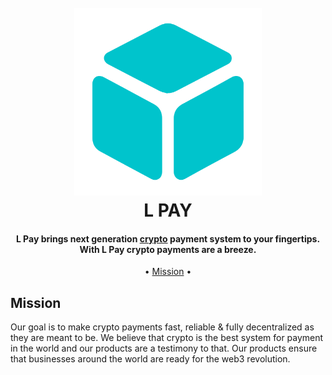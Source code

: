<h1 align="center">
  <br>
  <a href="https://github.com/L-PAY"><img src="https://github.com/L-PAY/brand/blob/main/icons/logo.png?raw=true" alt="L-PAY" width="300"></a>
  <br>
  L PAY
  <br>
</h1>

<h4 align="center">L Pay brings next generation <a href="https://en.wikipedia.org/wiki/Cryptocurrency">crypto</a> payment system to your fingertips. With L Pay crypto payments are a breeze.</h4>

<p align="center">
  • <a href="#mission">Mission</a> •
</p>

## Mission

Our goal is to make crypto payments fast, reliable & fully decentralized as they are meant to be. We believe that crypto is the best system for payment in the world 
and our products are a testimony to that. Our products ensure that businesses around the world are ready for the web3 revolution.
